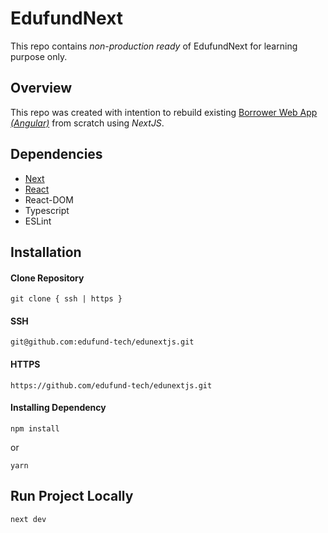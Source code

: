 # EdufundNext

This repo contains _non-production ready_ of EdufundNext for learning purpose only.

## Overview

This repo was created with intention to rebuild existing [Borrower Web App _(Angular)_](https://edufund.co.id) from scratch using _NextJS_.

## Dependencies

- [Next](https://nextjs.org/)
- [React](https://reactjs.org/)
- React-DOM
- Typescript
- ESLint

## Installation

#### Clone Repository

```
git clone { ssh | https }
```

#### SSH

```
git@github.com:edufund-tech/edunextjs.git
```

#### HTTPS

```
https://github.com/edufund-tech/edunextjs.git
```

#### Installing Dependency

```
npm install
```

or

```
yarn
```

## Run Project Locally

```
next dev
```
